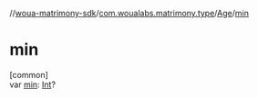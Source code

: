 //[woua-matrimony-sdk](../../../index.md)/[com.woualabs.matrimony.type](../index.md)/[Age](index.md)/[min](min.md)

# min

[common]\
var [min](min.md): [Int](https://kotlinlang.org/api/latest/jvm/stdlib/kotlin/-int/index.html)?
